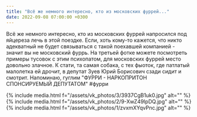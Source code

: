 ```yaml
---
title: "Всё же немного интересно, кто из московских фуррей..."
date: 2022-09-08 07:00:00 +0300
---
```


Всё же немного интересно, кто из московских фуррей напросился под яйцереза лечь в этой поездке.
Если, хоть кому-то кажется, что никто адекватный не будет связываться с такой поехавшей компанией - значит вы не московский фуррь. На третьей фотке можете посмотреть примеры тусовок с этим психопатом, для московских фуррей место довольно злачное.
К стати, та самая собака, с тех фыоток, где патлатый малолетка ей дрочит, в депутат Зуев Юрий Борисович сзади сидит и смотрит.
Напоминаю, гуглим "ФУРРИ - НАРКОПРИТОН СПОНСИРУЕМЫЙ ДЕПУТАТОМ"
#фурри


{% include media.html f="/assets/vk_photos/3/3937CgB1uk0.jpg" alt="" %}
{% include media.html f="/assets/vk_photos/2/9-XwZ49IpDQ.jpg" alt="" %}
{% include media.html f="/assets/vk_photos/1/zvxmXYqvPnc.jpg" alt="" %}
